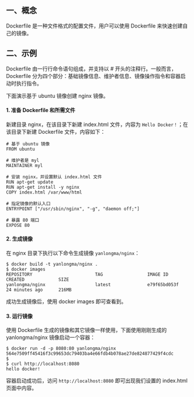 ## 一、概念

Dockerfile 是一种文件格式的配置文件，用户可以使用 Dockerfile 来快速创建自己的镜像。


## 二、示例

Dockerfile 由一行行命令语句组成，并支持以 # 开头的注释行。一般而言，Dockerfile 分为四个部分：基础镜像信息、维护者信息、镜像操作指令和容器启动时执行指令。

下面演示基于 ubuntu 镜像创建 nginx 镜像。

#### 1. 准备 Dockerfile 和所需文件

新建目录 nginx，在该目录下新建 index.html 文件，内容为 `Hello Docker！`；在该目录下新建 Dockerfile 文件，内容如下：
```
# 基于 ubuntu 镜像
FROM ubuntu

# 维护者是 myl
MAINTAINER myl

# 安装 nginx，并设置默认 index.html 文件
RUN apt-get update
RUN apt-get install -y nginx
COPY index.html /var/www/html

# 指定镜像的默认入口
ENTRYPOINT ["/usr/sbin/nginx", "-g", "daemon off;"]

# 暴露 80 端口
EXPOSE 80
```

#### 2. 生成镜像

在 nginx 目录下执行以下命令生成镜像 `yanlongma/nginx`：
```
$ docker build -t yanlongma/nginx .
$ docker images
REPOSITORY                        TAG                 IMAGE ID            CREATED             SIZE
yanlongma/nginx                   latest              e79f65bd053f        24 minutes ago      216MB
```

成功生成镜像后，使用 docker images 即可查看到。

#### 3. 运行镜像

使用 Dockerfile 生成的镜像和其它镜像一样使用，下面使用刚刚生成的 yanlongma/nginx 镜像启动一个容器：
```
$ docker run -d -p 8080:80 yanlongma/nginx
564e7509ff45416f3c99653dc79403ba4e66fdb4b078ae27de824877429f4cdc
$
$ curl http://localhost:8080
hello docker!
```

容器启动成功后，访问 `http://localhost:8080` 即可出现我们设置的 index.html 页面中内容。

